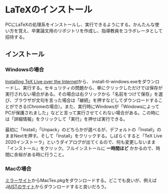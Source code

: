 # LaTeXのインストール

PCにLaTeXの処理系をインストールし、実行できるようにする。かんたんな使い方を覚え、卒業論文用のリポジトリを作成し、指導教員をコラボレータとして招待する。

## インストール

### Windowsの場合

[Installing TeX Live over the Internet](https://www.tug.org/texlive/acquire-netinstall.html)から、 install-tl-windows.exeをダウンロードし、実行する。セキュリティの問題から、単にクリックしただけでは保存が実行されない場合がある。その場合は右クリックから「名前をつけて保存」を選び、ブラウザが文句を言った場合は「継続」を押すなどしてダウンロードすることができる(Chromeの場合）。また、実行時にWindowsが「WindowsによってPCが保護されました」などと言って実行させてくれない場合がある。この時には「詳細情報」をクリックして「実行」を押せば実行できる。

最初に「Install」「Unpack」のどちらかが選べるが、デフォルトの「Install」のままNextを押す。そして「Install」をクリックする。しばらくすると「TeX Live 2020インストーラ」というダイアログが出てくるので、何も変更しないまま「インストール」をクリック。フルインストールに **一時間ほど** かかるので、時間に余裕がある時に行うこと。

### Macの場合

[ミラーサイト](https://texwiki.texjp.org/?MacTeX#mirror)からMacTex.pkgをダウンロードする。どこでも良いが、例えばJ[AISTのサイト](http://ftp.jaist.ac.jp/pub/CTAN/systems/mac/mactex/)からダウンロードすると良いだろう。

